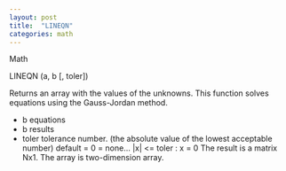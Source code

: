 ```yaml
---
layout: post
title:  "LINEQN"
categories: math
---
```

Math

LINEQN (a, b [, toler])

Returns an array with the values of the unknowns. This function solves equations using the Gauss-Jordan method.


* b equations
* b results
* toler tolerance number. (the absolute value of the lowest acceptable number) default = 0 = none...
|x| <= toler : x = 0
The result is a matrix Nx1. The array is two-dimension array.

